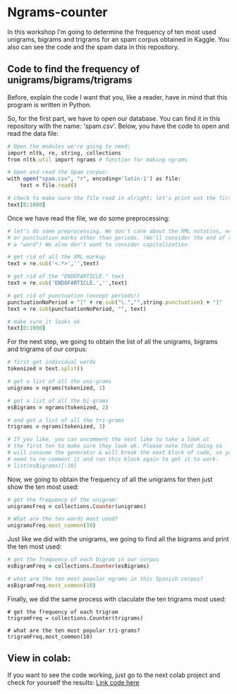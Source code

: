 # Ngrams-counter
In this workshop I'm going to determine the frequency of ten most used unigrams, bigrams and trigrams for an spam corpus obtained in Kaggle. You also can see the code and the spam data in this repository.

## Code to find the frequency of unigrams/bigrams/trigrams
Before, explain the code I want that you, like a reader, have in mind that this program is written in Python.

So, for the first part, we have to open our database. You can find it in this repository with the name: 'spam.csv'. Below, you have the code to open and read the data file:
```ruby
# Open the modules we're going to need:
import nltk, re, string, collections
from nltk.util import ngrams # function for making ngrams

# Open and read the Spam corpus:
with open("spam.csv", "r", encoding='latin-1') as file:
    text = file.read()

# check to make sure the file read in alright; let's print out the first 1000 characters
text[0:1000]
```

Once we have read the file, we do some preprocessing: 
```ruby
# let's do some preprocessing. We don't care about the XML notation, new lines 
# or punctuation marks other than periods. (We'll consider the end of the sentence
# a "word") We also don't want to consider capitalization. 

# get rid of all the XML markup
text = re.sub('<.*>','',text)

# get rid of the "ENDOFARTICLE." text
text = re.sub('ENDOFARTICLE.','',text)

# get rid of punctuation (except periods!)
punctuationNoPeriod = "[" + re.sub("\.","",string.punctuation) + "]"
text = re.sub(punctuationNoPeriod, "", text)

# make sure it looks ok
text[0:1000]
```

For the next step, we going to obtain the list of all the unigrams, bigrams and trigrams of our corpus:
```ruby
# first get individual words
tokenized = text.split()

# get a list of all the uni-grams
unigrams = ngrams(tokenized, 1)

# get a list of all the bi-grams
esBigrams = ngrams(tokenized, 2)

# and get a list of all the tri-grams
trigrams = ngrams(tokenized, 3)

# If you like, you can uncomment the next like to take a look at 
# the first ten to make sure they look ok. Please note that doing so 
# will consume the generator & will break the next block of code, so you'll
# need to re-comment it and run this block again to get it to work.
# list(esBigrams)[:10]
```

Now, we going to obtain the frequency of all the unigrams for then just show the ten most used:
```ruby
# get the frequency of the unigram:
unigramsFreq = collections.Counter(unigrams) 

# What are the ten words most used?
unigramsFreq.most_common(10)
```

Just like we did with the unigrams, we going to find all the bigrams and print the ten most used:
```ruby
# get the frequency of each bigram in our corpus
esBigramFreq = collections.Counter(esBigrams)

# what are the ten most popular ngrams in this Spanish corpus?
esBigramFreq.most_common(10)
```

Finally, we did the same process with claculate the ten trigrams most used: 
```
# get the frequency of each trigram
trigramFreq = collections.Counter(trigrams)

# what are the ten most popular tri-grams?
trigramFreq.most_common(10)
```

## View in colab:
If you want to see the code working, just go to the next colab project and check for yourself the results: 
[Link code here](https://colab.research.google.com/drive/1GreSSmjDAhgvOPZk-LB7-00s1n1BYBdX?usp=sharing)
